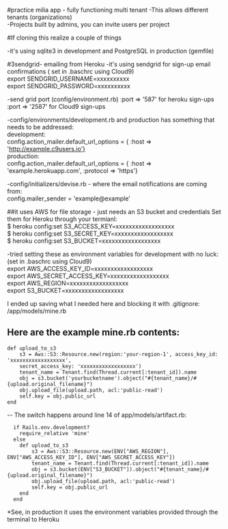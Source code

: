 #practice milia app - fully functioning multi tenant
-This allows different tenants (organizations)<br>
-Projects built by admins, you can invite users per project

#If cloning this realize a couple of things

-it's using sqlite3 in development and PostgreSQL in production (gemfile)

#3sendgrid- emailing from Heroku
-it's using sendgrid for sign-up email confirmations ( set in .baschrc using Cloud9)<br>
export SENDGRID_USERNAME=xxxxxxxxxx<br>
export SENDGRID_PASSWORD=xxxxxxxxxx

-send grid port (config/environment.rb) :port => '587' for heroku sign-ups :port => '2587' for Cloud9 sign-ups

-config/environments/development.rb and production has something that needs to be addressed:<br>
    development:<br>
    config.action_mailer.default_url_options = { :host => 'http://example.c9users.io'}<br>
    production:<br>
    config.action_mailer.default_url_options = { :host => 'example.herokuapp.com', :protocol => 'https'}

-config/initializers/devise.rb - where the email notifications are coming from:<br>
config.mailer_sender = 'example@example'

##it uses AWS for file storage - just needs an S3 bucket and credentials
Set them for Heroku through your termianl:<br>
$ heroku config:set S3_ACCESS_KEY=xxxxxxxxxxxxxxxxxx<br>
$ heroku config:set S3_SECRET_KEY=xxxxxxxxxxxxxxxxxx<br>
$ heroku config:set S3_BUCKET=xxxxxxxxxxxxxxxxxx

-tried setting these as environment variables for development with no luck:<br>
(set in .baschrc using Cloud9)<br>
export AWS_ACCESS_KEY_ID=xxxxxxxxxxxxxxxxxx<br>
export AWS_SECRET_ACCESS_KEY=xxxxxxxxxxxxxxxxxx<br>
export AWS_REGION=xxxxxxxxxxxxxxxxxx<br>
export S3_BUCKET=xxxxxxxxxxxxxxxxxx<br>

I ended up saving what I needed here and blocking it with .gitignore:<br>
/app/models/mine.rb

Here are the example mine.rb contents:
--
    def upload_to_s3
        s3 = Aws::S3::Resource.new(region:'your-region-1', access_key_id: 'xxxxxxxxxxxxxxxxxx',
        secret_access_key: 'xxxxxxxxxxxxxxxxxx')
        tenant_name = Tenant.find(Thread.current[:tenant_id]).name
        obj = s3.bucket('yourbucketname').object("#{tenant_name}/#{upload.original_filename}")
        obj.upload_file(upload.path, acl:'public-read')
        self.key = obj.public_url
    end
--
The switch happens around line 14 of app/models/artifact.rb:
```
  if Rails.env.development?
    require_relative 'mine'
  else
    def upload_to_s3
        s3 = Aws::S3::Resource.new(ENV["AWS_REGION"], ENV["AWS_ACCESS_KEY_ID"], ENV["AWS_SECRET_ACCESS_KEY"])
        tenant_name = Tenant.find(Thread.current[:tenant_id]).name
        obj = s3.bucket(ENV["S3_BUCKET"]).object("#{tenant_name}/#{upload.original_filename}")
        obj.upload_file(upload.path, acl:'public-read')
        self.key = obj.public_url  
    end
  end
```  
*See, in production it uses the environment variables provided through the terminal to Heroku